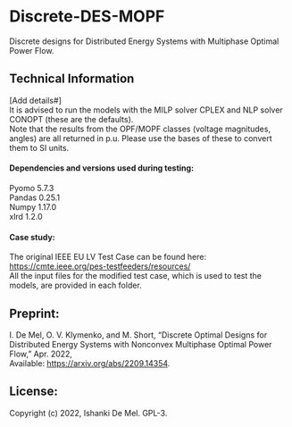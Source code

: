 # Discrete-DES-MOPF
 Discrete designs for Distributed Energy Systems with Multiphase Optimal Power Flow.
 
## Technical Information
[Add details#]
\
It is advised to run the models with the MILP solver CPLEX and NLP solver CONOPT (these are the defaults). 
\
Note that the results from the OPF/MOPF classes (voltage magnitudes, angles)
are all returned in p.u. Please use the bases of these to convert them to SI units. 

#### Dependencies and versions used during testing:
Pyomo 5.7.3  \
Pandas 0.25.1 \
Numpy 1.17.0 \
xlrd 1.2.0  

#### Case study:
The original IEEE EU LV Test Case can be found here: 
\
https://cmte.ieee.org/pes-testfeeders/resources/
\
All the input files for the modified test case, which is used to test the models, are provided in each folder. 

## Preprint:
I. De Mel, O. V. Klymenko, and M. Short, “Discrete Optimal Designs for Distributed Energy Systems with Nonconvex Multiphase Optimal Power Flow,” Apr. 2022, 
\
Available: https://arxiv.org/abs/2209.14354.

## License:
Copyright (c) 2022, Ishanki De Mel. GPL-3.

